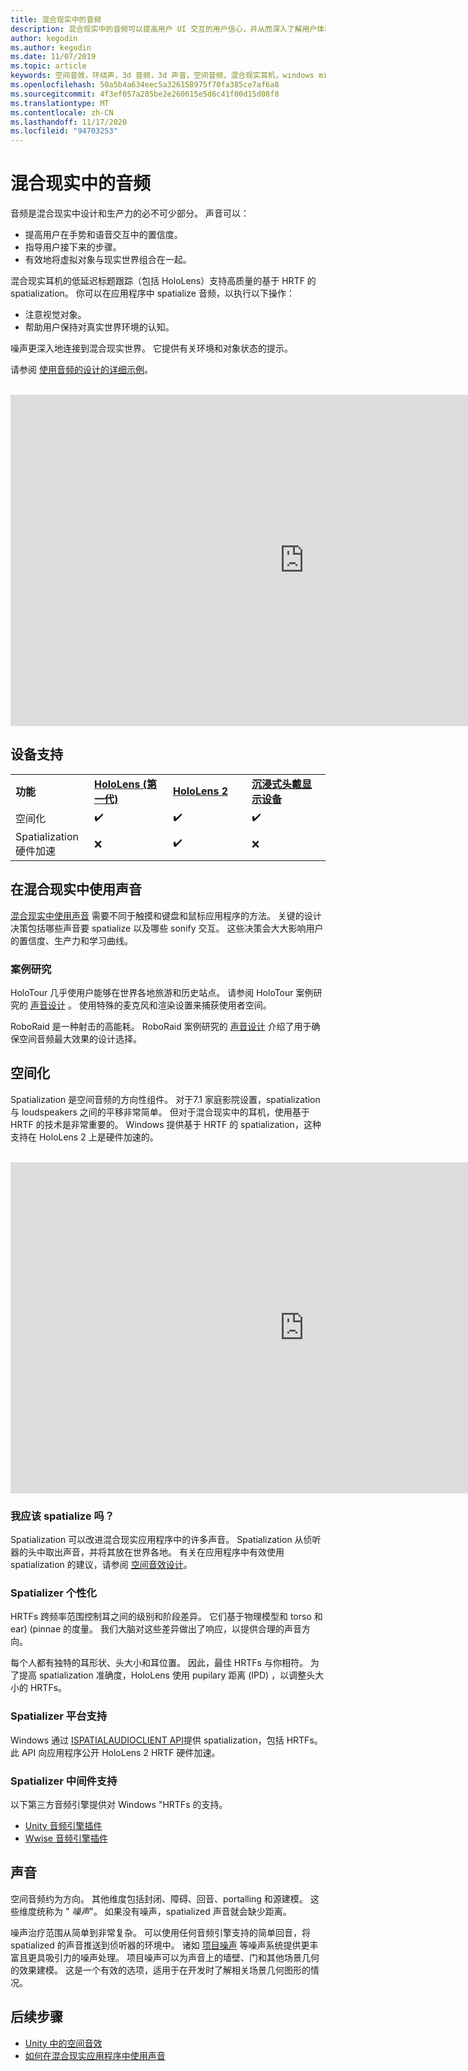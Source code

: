 ```yaml
---
title: 混合现实中的音频
description: 混合现实中的音频可以提高用户 UI 交互的用户信心，并从而深入了解用户体验。
author: kegodin
ms.author: kegodin
ms.date: 11/07/2019
ms.topic: article
keywords: 空间音效，环绕声，3d 音频，3d 声音，空间音频，混合现实耳机，windows mixed reality 耳机，虚拟现实耳机，HoloLens，MRTK，混合现实工具包，案例研究，噪音
ms.openlocfilehash: 50a5b4a634eec5a326158975f70fa385ce7af6a8
ms.sourcegitcommit: 4f3ef057a285be2e260615e5d6c41f00d15d08f8
ms.translationtype: MT
ms.contentlocale: zh-CN
ms.lasthandoff: 11/17/2020
ms.locfileid: "94703253"
---
```

# <a name="audio-in-mixed-reality"></a>混合现实中的音频
音频是混合现实中设计和生产力的必不可少部分。 声音可以：
* 提高用户在手势和语音交互中的置信度。
* 指导用户接下来的步骤。
* 有效地将虚拟对象与现实世界组合在一起。

混合现实耳机的低延迟标题跟踪（包括 HoloLens）支持高质量的基于 HRTF 的 spatialization。 你可以在应用程序中 spatialize 音频，以执行以下操作：
* 注意视觉对象。
* 帮助用户保持对真实世界环境的认知。

噪声更深入地连接到混合现实世界。 它提供有关环境和对象状态的提示。

请参阅 [使用音频的设计的详细示例](spatial-sound-design.md)。

<br>

<iframe width="940" height="530" src="https://www.youtube.com/embed/PTPvx7mDon4" frameborder="0" allow="accelerometer; autoplay; encrypted-media; gyroscope; picture-in-picture" allowfullscreen></iframe>

## <a name="device-support"></a>设备支持

<table>
    <colgroup>
    <col width="25%" />
    <col width="25%" />
    <col width="25%" />
    <col width="25%" />
    </colgroup>
    <tr>
        <td><strong>功能</strong></td>
        <td><a href="../hololens-hardware-details.md"><strong>HoloLens (第一代) </strong></a></td>
        <td><a href="https://docs.microsoft.com/hololens/hololens2-hardware"><strong>HoloLens 2</strong></td>
        <td><a href="../discover/immersive-headset-hardware-details.md"><strong>沉浸式头戴显示设备</strong></a></td>
    </tr>
     <tr>
        <td>空间化</td>
        <td>✔️</td>
        <td>✔️</td>
        <td>✔️</td>
    </tr>
     <tr>
        <td>Spatialization 硬件加速</td>
        <td>❌</td>
        <td>✔️</td>
        <td>❌</td>
    </tr>
</table>

## <a name="use-of-sounds-in-mixed-reality"></a>在混合现实中使用声音
[混合现实中使用声音](spatial-sound-design.md) 需要不同于触摸和键盘和鼠标应用程序的方法。 关键的设计决策包括哪些声音要 spatialize 以及哪些 sonify 交互。 这些决策会大大影响用户的置信度、生产力和学习曲线。

### <a name="case-studies"></a>案例研究
HoloTour 几乎使用户能够在世界各地旅游和历史站点。 请参阅 HoloTour 案例研究的 [声音设计](case-study-spatial-sound-design-for-holotour.md) 。 使用特殊的麦克风和渲染设置来捕获使用者空间。

RoboRaid 是一种射击的高能耗。 RoboRaid 案例研究的 [声音设计](case-study-using-spatial-sound-in-roboraid.md) 介绍了用于确保空间音频最大效果的设计选择。

## <a name="spatialization"></a>空间化
Spatialization 是空间音频的方向性组件。 对于7.1 家庭影院设置，spatialization 与 loudspeakers 之间的平移非常简单。 但对于混合现实中的耳机，使用基于 HRTF 的技术是非常重要的。 Windows 提供基于 HRTF 的 spatialization，这种支持在 HoloLens 2 上是硬件加速的。

<br>

<iframe width="940" height="530" src="https://www.youtube.com/embed/aB3TDjYklmo" frameborder="0" allow="accelerometer; autoplay; encrypted-media; gyroscope; picture-in-picture" allowfullscreen></iframe>

### <a name="should-i-spatialize"></a>我应该 spatialize 吗？
Spatialization 可以改进混合现实应用程序中的许多声音。 Spatialization 从侦听器的头中取出声音，并将其放在世界各地。 有关在应用程序中有效使用 spatialization 的建议，请参阅 [空间音效设计](spatial-sound-design.md)。

### <a name="spatializer-personalization"></a>Spatializer 个性化
HRTFs 跨频率范围控制耳之间的级别和阶段差异。 它们基于物理模型和 torso 和 ear)  (pinnae 的度量。 我们大脑对这些差异做出了响应，以提供合理的声音方向。

每个人都有独特的耳形状、头大小和耳位置。 因此，最佳 HRTFs 与你相符。 为了提高 spatialization 准确度，HoloLens 使用 pupilary 距离 (IPD) ，以调整头大小的 HRTFs。

### <a name="spatializer-platform-support"></a>Spatializer 平台支持
Windows 通过 [ISPATIALAUDIOCLIENT API](https://docs.microsoft.com/windows/win32/coreaudio/spatial-sound)提供 spatialization，包括 HRTFs。 此 API 向应用程序公开 HoloLens 2 HRTF 硬件加速。

### <a name="spatializer-middleware-support"></a>Spatializer 中间件支持
以下第三方音频引擎提供对 Windows "HRTFs 的支持。
* [Unity 音频引擎插件](../develop/unity/spatial-sound-in-unity.md)
* [Wwise 音频引擎插件](https://www.audiokinetic.com/products/plug-ins/msspatial/)

## <a name="acoustics"></a>声音
空间音频约为方向。 其他维度包括封闭、障碍、回音、portalling 和源建模。 这些维度统称为 " *噪声*"。 如果没有噪声，spatialized 声音就会缺少距离。

噪声治疗范围从简单到非常复杂。 可以使用任何音频引擎支持的简单回音，将 spatialized 的声音推送到侦听器的环境中。 诸如 [项目噪声](https://aka.ms/acoustics)  等噪声系统提供更丰富且更具吸引力的噪声处理。 项目噪声可以为声音上的墙壁、门和其他场景几何的效果建模。 这是一个有效的选项，适用于在开发时了解相关场景几何图形的情况。

## <a name="next-steps"></a>后续步骤
- [Unity 中的空间音效](../develop/unity/spatial-sound-in-unity.md)
- [如何在混合现实应用程序中使用声音](spatial-sound-design.md)
